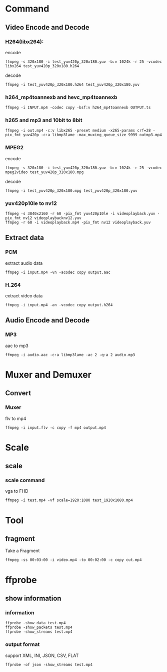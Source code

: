 # Command

## Video Encode and Decode
### H264(libx264):
encode
~~~
ffmpeg -s 320x180 -i test_yuv420p_320x180.yuv -b:v 1024k -r 25 -vcodec libx264 test_yuv420p_320x180.h264
~~~

decode
~~~
ffmpeg -i test_yuv420p_320x180.h264 test_yuv420p_320x180.yuv
~~~

### h264_mp4toannexb and hevc_mp4toannexb
~~~
ffmpeg -i INPUT.mp4 -codec copy -bsf:v h264_mp4toannexb OUTPUT.ts
~~~

### h265 and mp3 and 10bit to 8bit
~~~
ffmpeg -i out.mp4 -c:v libx265 -preset medium -x265-params crf=28 -pix_fmt yuv420p -c:a libmp3lame -max_muxing_queue_size 9999 outmp3.mp4
~~~

### MPEG2
encode
~~~
ffmpeg -s 320x180 -i test_yuv420p_320x180.yuv -b:v 1024k -r 25 -vcodec mpeg2video test_yuv420p_320x180.mpg
~~~

decode
~~~
ffmpeg -i test_yuv420p_320x180.mpg test_yuv420p_320x180.yuv
~~~

### yuv420p10le to nv12
~~~
ffmpeg -s 3840x2160 -r 60 -pix_fmt yuv420p10le -i videoplayback.yuv -pix_fmt nv12 videoplaybacknv12.yuv
ffmpeg -r 60 -i videoplayback.mp4 -pix_fmt nv12 videoplayback.yuv
~~~

## Extract data
### PCM
extract audio data
~~~
ffmpeg -i input.mp4 -vn -acodec copy output.aac
~~~

### H.264
extract video data
~~~
ffmpeg -i input.mp4 -an -vcodec copy output.h264
~~~


## Audio Encode and Decode
### MP3
aac to mp3
~~~
ffmpeg -i audio.aac -c:a libmp3lame -ac 2 -q:a 2 audio.mp3
~~~

# Muxer and Demuxer
## Convert
### Muxer
flv to mp4
~~~
ffmpeg -i input.flv -c copy -f mp4 output.mp4
~~~


# Scale
## scale
### scale command
vga to FHD
~~~
ffmpeg -i test.mp4 -vf scale=1920:1080 test_1920x1080.mp4
~~~

# Tool
## fragment
Take a Fragment
~~~
ffmpeg -ss 00:03:00 -i video.mp4 -to 00:02:00 -c copy cut.mp4
~~~

# ffprobe
## show information
### information
~~~
ffprobe -show_data test.mp4
ffprobe -show_packets test.mp4
ffprobe -show_streams test.mp4
~~~

### output format
support XML, INI, JSON, CSV, FLAT
~~~
ffprobe -of json -show_streams test.mp4
~~~
